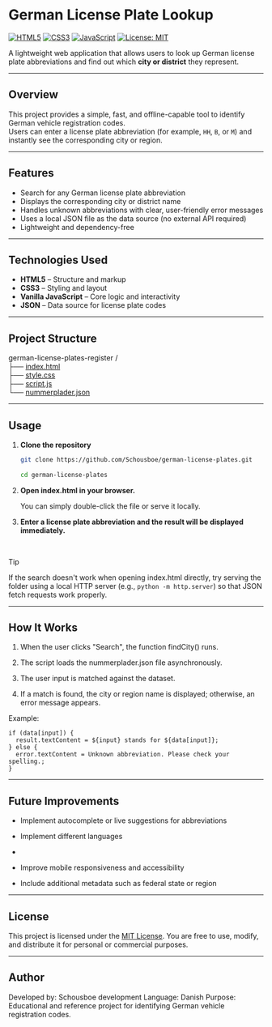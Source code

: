 # German License Plate Lookup

[![HTML5](https://img.shields.io/badge/HTML5-E34F26?style=flat&logo=html5&logoColor=white)]()
[![CSS3](https://img.shields.io/badge/CSS3-1572B6?style=flat&logo=css3&logoColor=white)]()
[![JavaScript](https://img.shields.io/badge/JavaScript-F7DF1E?style=flat&logo=javascript&logoColor=black)]()
[![License: MIT](https://img.shields.io/badge/License-MIT-green.svg)](LICENSE)

A lightweight web application that allows users to look up German license plate abbreviations and find out which **city or district** they represent.

---

## Overview

This project provides a simple, fast, and offline-capable tool to identify German vehicle registration codes.  
Users can enter a license plate abbreviation (for example, `HH`, `B`, or `M`) and instantly see the corresponding city or region.

---

## Features

- Search for any German license plate abbreviation  
- Displays the corresponding city or district name  
- Handles unknown abbreviations with clear, user-friendly error messages  
- Uses a local JSON file as the data source (no external API required)  
- Lightweight and dependency-free  

---

## Technologies Used

- **HTML5** – Structure and markup  
- **CSS3** – Styling and layout  
- **Vanilla JavaScript** – Core logic and interactivity  
- **JSON** – Data source for license plate codes  

---

## Project Structure

german-license-plates-register /<br/>
├── [index.html](index.html) <br/>
├── [style.css](style.css)  <br/>
├── [script.js](script.js)  <br/>
└── [nummerplader.json](nummerplader.json)  <br/>

---

## Usage

1. **Clone the repository**
   
   ```bash
   git clone https://github.com/Schousboe/german-license-plates.git
      
   cd german-license-plates
   ```
   
2. **Open index.html in your browser.**
   
   You can simply double-click the file or serve it locally.

3. **Enter a license plate abbreviation and the result will be displayed immediately.** <br/>
<br/>

> [!TIP]
> If the search doesn't work when opening index.html directly, try serving the folder using a local HTTP server (e.g., `python -m http.server`) so that JSON fetch requests work properly.

---

## How It Works

1. When the user clicks "Search", the function findCity() runs.

2. The script loads the nummerplader.json file asynchronously.

3. The user input is matched against the dataset.

4. If a match is found, the city or region name is displayed; otherwise, an error message appears.

Example:

```
if (data[input]) {
  result.textContent = ${input} stands for ${data[input]};
} else {
  error.textContent = Unknown abbreviation. Please check your spelling.;
}
```
---

## Future Improvements

- Implement autocomplete or live suggestions for abbreviations

- Implement different languages
- 
- Improve mobile responsiveness and accessibility

- Include additional metadata such as federal state or region

---

## License

This project is licensed under the [MIT License](LICENSE).
You are free to use, modify, and distribute it for personal or commercial purposes.

---

## Author

Developed by: Schousboe development
Language: Danish
Purpose: Educational and reference project for identifying German vehicle registration codes.

